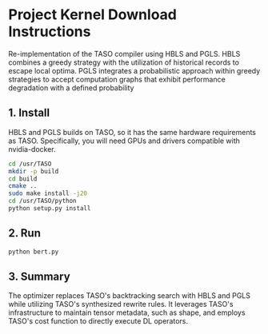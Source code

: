 # Project Kernel Download Instructions

Re-implementation of the TASO compiler using HBLS and PGLS. HBLS combines a greedy strategy with the utilization of historical records to escape local optima. PGLS integrates a probabilistic approach within greedy strategies to accept computation graphs that exhibit performance degradation with a defined probability
## 1. Install

HBLS and PGLS builds on TASO, so it has the same hardware requirements as TASO. Specifically, you will need GPUs and drivers compatible with nvidia-docker.

```bash
cd /usr/TASO
mkdir -p build
cd build
cmake ..
sudo make install -j20
cd /usr/TASO/python
python setup.py install
```
## 2. Run

```bash
python bert.py
```
## 3. Summary

The optimizer replaces TASO's backtracking search with HBLS and PGLS while utilizing TASO's synthesized rewrite rules. It leverages TASO's infrastructure to maintain tensor metadata, such as shape, and employs TASO's cost function to directly execute DL operators.
